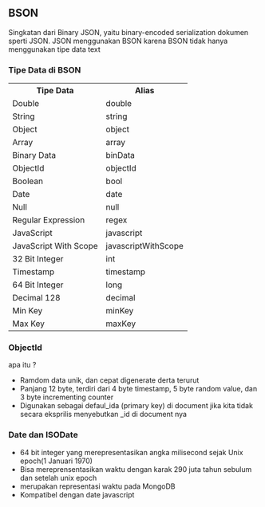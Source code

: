 ## BSON

Singkatan dari Binary JSON, yaitu binary-encoded serialization dokumen sperti JSON. JSON menggunakan BSON karena BSON tidak hanya menggunakan tipe data text

### Tipe Data di BSON

<table>
    <tr>
        <th>Tipe Data</th>
        <th>Alias</th>
    </tr>
    <tr>
        <td>Double</td>
        <td>double</td>
    </tr>
    <tr>
        <td>String</td>
        <td>string</td>
    </tr>
    <tr>
        <td>Object</td>
        <td>object</td>
    </tr>
    <tr>
        <td>Array</td>
        <td>array</td>
    </tr>
    <tr>
        <td>Binary Data</td>
        <td>binData</td>
    </tr>
    <tr>
        <td>ObjectId</td>
        <td>objectId</td>
    </tr>
    <tr>
        <td>Boolean</td>
        <td>bool</td>
    </tr>
    <tr>
        <td>Date</td>
        <td>date</td>
    </tr>
    <tr>
        <td>Null</td>
        <td>null</td>
    </tr>
    <tr>
        <td>Regular Expression</td>
        <td>regex</td>
    </tr>
    <tr>
        <td>JavaScript</td>
        <td>javascript</td>
    </tr>
    <tr>
        <td>JavaScript With Scope</td>
        <td>javascriptWithScope</td>
    </tr>
    <tr>
        <td>32 Bit Integer</td>
        <td>int</td>
    </tr>
    <tr>
        <td>Timestamp</td>
        <td>timestamp</td>
    </tr>
    <tr>
        <td>64 Bit Integer</td>
        <td>long</td>
    </tr>
    <tr>
        <td>Decimal 128</td>
        <td>decimal</td>
    </tr>
    <tr>
        <td>Min Key</td>
        <td>minKey</td>
    </tr>
    <tr>
        <td>Max Key</td>
        <td>maxKey</td>
    </tr>
</table>

### ObjectId

apa itu ?

- Ramdom data unik, dan cepat digenerate derta terurut
- Panjang 12 byte, terdiri dari 4 byte timestamp, 5 byte random value, dan 3 byte incrementing counter
- Digunakan sebagai defaul_ida (primary key) di document jika kita tidak secara eksprilis menyebutkan \_id di document nya

### Date dan ISODate

- 64 bit integer yang merepresentasikan angka milisecond sejak Unix epoch(1 Januari 1970)
- Bisa mereprensentasikan waktu dengan karak 290 juta tahun sebulum dan setelah unix epoch
- merupakan representasi waktu pada MongoDB
- Kompatibel dengan date javascript
